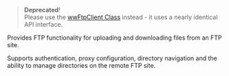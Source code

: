 > **Deprecated**!  
> Please use the [wwFtpClient Class](vfps://Topic/_6WP0MRZ80) instead - it uses a nearly identical API interface.

Provides FTP functionality for uploading and downloading files from an FTP site. 

Supports authentication, proxy configuration, directory navigation and the ability to manage directories on the remote FTP site.